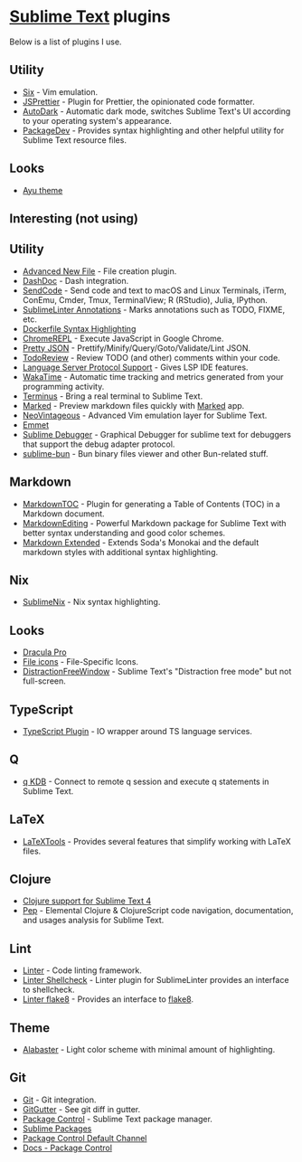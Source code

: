 # [Sublime Text](https://www.sublimetext.com) plugins

Below is a list of plugins I use.

## Utility

- [Six](https://github.com/guillermooo/Six) - Vim emulation.
- [JSPrettier](https://github.com/jonlabelle/SublimeJsPrettier) - Plugin for Prettier, the opinionated code formatter.
- [AutoDark](https://github.com/jrappen/sublime-auto-dark) - Automatic dark mode, switches Sublime Text's UI according to your operating system's appearance.
- [PackageDev](https://github.com/SublimeText/PackageDev) - Provides syntax highlighting and other helpful utility for Sublime Text resource files.

## Looks

- [Ayu theme](https://github.com/dempfi/ayu)

## Interesting (not using)

## Utility

- [Advanced New File](https://github.com/skuroda/Sublime-AdvancedNewFile) - File creation plugin.
- [DashDoc](https://github.com/farcaller/DashDoc) - Dash integration.
- [SendCode](https://github.com/randy3k/SendCode) - Send code and text to macOS and Linux Terminals, iTerm, ConEmu, Cmder, Tmux, TerminalView; R (RStudio), Julia, IPython.
- [SublimeLinter Annotations](https://github.com/SublimeLinter/SublimeLinter-annotations) - Marks annotations such as TODO, FIXME, etc.
- [Dockerfile Syntax Highlighting](https://github.com/asbjornenge/Docker.tmbundle)
- [ChromeREPL](https://github.com/acarabott/ChromeREPL) - Execute JavaScript in Google Chrome.
- [Pretty JSON](https://github.com/dzhibas/SublimePrettyJson) - Prettify/Minify/Query/Goto/Validate/Lint JSON.
- [TodoReview](https://github.com/jonathandelgado/SublimeTodoReview) - Review TODO (and other) comments within your code.
- [Language Server Protocol Support](https://github.com/tomv564/LSP) - Gives LSP IDE features.
- [WakaTime](https://wakatime.com/sublime-text) - Automatic time tracking and metrics generated from your programming activity.
- [Terminus](https://github.com/randy3k/Terminus) - Bring a real terminal to Sublime Text.
- [Marked](https://github.com/icio/sublime-text-marked) - Preview markdown files quickly with [Marked](http://marked2app.com) app.
- [NeoVintageous](https://github.com/NeoVintageous/NeoVintageous) - Advanced Vim emulation layer for Sublime Text.
- [Emmet](https://github.com/emmetio/sublime-text-plugin)
- [Sublime Debugger](https://github.com/daveleroy/sublime_debugger) - Graphical Debugger for sublime text for debuggers that support the debug adapter protocol.
- [sublime-bun](https://github.com/alexkuz/sublime-bun) - Bun binary files viewer and other Bun-related stuff.

## Markdown

- [MarkdownTOC](https://github.com/naokazuterada/MarkdownTOC) - Plugin for generating a Table of Contents (TOC) in a Markdown document.
- [MarkdownEditing](https://github.com/SublimeText-Markdown/MarkdownEditing) - Powerful Markdown package for Sublime Text with better syntax understanding and good color schemes.
- [Markdown Extended](https://github.com/jonschlinkert/sublime-markdown-extended) - Extends Soda's Monokai and the default markdown styles with additional syntax highlighting.

## Nix

- [SublimeNix](https://github.com/wmertens/sublime-nix) - Nix syntax highlighting.

## Looks

- [Dracula Pro](https://draculatheme.com/pro/)
- [File icons](https://github.com/ihodev/a-file-icon) - File-Specific Icons.
- [DistractionFreeWindow](https://github.com/aziz/DistractionFreeWindow) - Sublime Text's "Distraction free mode" but not full-screen.

## TypeScript

- [TypeScript Plugin](https://github.com/Microsoft/TypeScript-Sublime-Plugin) - IO wrapper around TS language services.

## Q

- [q KDB](https://github.com/komsit37/sublime-q) - Connect to remote q session and execute q statements in Sublime Text.

## LaTeX

- [LaTeXTools](https://github.com/SublimeText/LaTeXTools) - Provides several features that simplify working with LaTeX files.

## Clojure

- [Clojure support for Sublime Text 4](https://github.com/tonsky/sublime-clojure)
- [Pep](https://github.com/pedrorgirardi/Pep) - Elemental Clojure & ClojureScript code navigation, documentation, and usages analysis for Sublime Text.

## Lint

- [Linter](https://github.com/SublimeLinter/SublimeLinter) - Code linting framework.
- [Linter Shellcheck](https://github.com/SublimeLinter/SublimeLinter-shellcheck) - Linter plugin for SublimeLinter provides an interface to shellcheck.
- [Linter flake8](https://github.com/SublimeLinter/SublimeLinter-flake8) - Provides an interface to [flake8](http://flake8.readthedocs.org/en/latest/).

## Theme

- [Alabaster](https://github.com/tonsky/sublime-scheme-alabaster) - Light color scheme with minimal amount of highlighting.

## Git

- [Git](https://github.com/kemayo/sublime-text-git) - Git integration.
- [GitGutter](https://github.com/jisaacks/GitGutter) - See git diff in gutter.
- [Package Control](https://packagecontrol.io/) - Sublime Text package manager.
- [Sublime Packages](https://github.com/sublimehq/Packages)
- [Package Control Default Channel](https://github.com/wbond/package_control_channel)
- [Docs - Package Control](https://packagecontrol.io/docs#Package_Developers)
